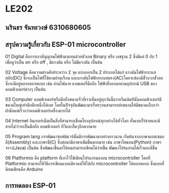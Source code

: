 # LE202
## นรินธร จันทะวงษ์ 6310680605
## สรุปความรู้เกี่ยวกับ ESP-01 microcontroller
01 Digital คือการเอาสัญญาณไฟฟ้ามาแทนด้วยตัวเลข Binary หรือ เลขฐาน 2 ซึ่งมีแค่ 0 กับ 1 เพื่อดูว่าเป็น on หรือ off , มีแรงดัน หรือ ไม่มีแรงดัน เป็นต้น

02 Voltage คือความต่างศักย์ระหว่าง 2 จุด แบ่งออกเป็น 2 ประเภทได้แก่ แรงดันไฟฟ้ากระแสสลับ(DC) ซึ่งจะเป็นไฟที่ใช้ตามบ้านเรือน และแรงดันไฟฟ้ากระแสตรง(AC)โดยจะต้องมีขั้วบวกขั้วลบ ซึ่งจะมีอยู่หลากหลายแบบ เช่น ถ่านไฟฉาย แบตเตอรี่มือถือ ไฟฟ้าที่ออกมาตามอุปกรณ์ USB ของคอมพิวเตอร์ต่างๆ เป็นต้น

03 Computer คอมพิวเตอร์หรือมือถือขนาดจิ๋วที่เราเห็นอยู่ทุกวันนี้แรกเริ่มเดิมทีนั้นคอมพิวเตอร์มีขนาดใหญ่เท่าตึกตึกหนึ่งได้เลย โดยในปัจจุบันพัฒนามาเรื่อยๆจนสามารถย่อขนาดให้มีขนาดเล็กกว่าฝ่ามือแต่เร็วกว่าคอมพิวเตอร์เครื่องแรกได้

04 Internet อินเทอร์เน็ตเป็นสิ่งที่สามารถเชื่อมโยงอุปกรณ์ทุกอย่างได้ทั่วโลก ทั้งแบบไร้สายและมีสายไม่ว่าจะเป็นมือถือ คอมพิวเตอร์ ทีวีและอื่นๆอีกมากมาย

05 Program lang การพัฒนาซอฟต์แวร์นั้นมีการพัฒนามาอย่างยาวนาน เริ่มต้นจากภาษาแอสเซมบลี(Assembly) และภาษาซี(C) ซึ่งต่อมามีภาษาเพิ่มขึ้นมากมาย เช่น ภาษาไพธอน(Python) ภาษาจาวา(Java) เป็นต้น ซึ่งพัฒนาขึ้นมาให้คนสามารถเขียนได้ง่ายขึ้น พัฒนาโปรแกรมได้เร็วและดีขึ้น

06 Platformio คือ platform ที่เอาไว้ใช้เขียนโปรแกรมลงบน microcontroller โดยที่ Platformio สามารถใช้วิธีการเขียนแบบเดียวแต่ใช้ได้กับ microcontroller ได้หลายแบบ ซึ่งแบบที่นิยมเขียนคือ Arduino

## การทดลอง ESP-01
